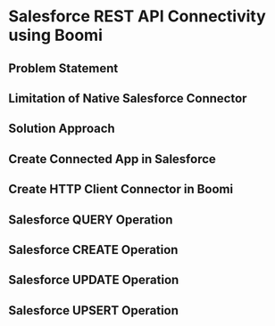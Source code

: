 # Salesforce REST API Connectivity using Boomi

## Problem Statement

## Limitation of Native Salesforce Connector

## Solution Approach

## Create Connected App in Salesforce

## Create HTTP Client Connector in Boomi

## Salesforce QUERY Operation

## Salesforce CREATE Operation

## Salesforce UPDATE Operation

## Salesforce UPSERT Operation
